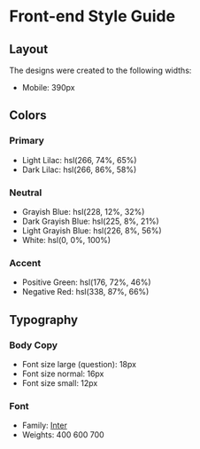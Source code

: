 # Front-end Style Guide

## Layout

The designs were created to the following widths:

- Mobile: 390px

## Colors

### Primary

- Light Lilac: hsl(266, 74%, 65%)
- Dark Lilac: hsl(266, 86%, 58%)

### Neutral

- Grayish Blue: hsl(228, 12%, 32%)
- Dark Grayish Blue: hsl(225, 8%, 21%)
- Light Grayish Blue: hsl(226, 8%, 56%)
- White: hsl(0, 0%, 100%)

### Accent

- Positive Green: hsl(176, 72%, 46%)
- Negative Red: hsl(338, 87%, 66%)

## Typography

### Body Copy

- Font size large (question): 18px
- Font size normal: 16px
- Font size small: 12px

### Font

- Family: [Inter](https://fonts.google.com/specimen/Inter)
- Weights: 400 600 700
